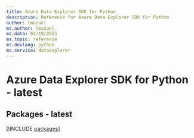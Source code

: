 ```yaml
---
title: Azure Data Explorer SDK for Python
description: Reference for Azure Data Explorer SDK for Python
author: lmazuel
ms.author: lmazuel
ms.data: 04/19/2023
ms.topic: reference
ms.devlang: python
ms.service: dataexplorer
---
```

# Azure Data Explorer SDK for Python - latest
## Packages - latest
[!INCLUDE [packages](data-explorer-index.md)]